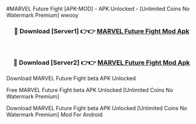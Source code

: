 #MARVEL Future Fight [APK-MOD] - APK Unlocked - [Unlimited Coins No Watermark Premium] wwooy



<div align="center">

<h3>🔴 Download [Server1] 👉👉 <a href="https://momento.my/?title=MARVEL_Future_Fight">MARVEL Future Fight Mod Apk</a></h3><br>

<h3>🔴 Download [Server2] 👉👉 <a href="https://momento.my/?title=MARVEL_Future_Fight">MARVEL Future Fight Mod Apk</a></h3>
</div>



Download MARVEL Future Fight beta APK Unlocked

Free MARVEL Future Fight beta APK Unlocked [Unlimited Coins No Watermark Premium]

Download MARVEL Future Fight beta APK Unlocked [Unlimited Coins No Watermark Premium] Mod For Android
